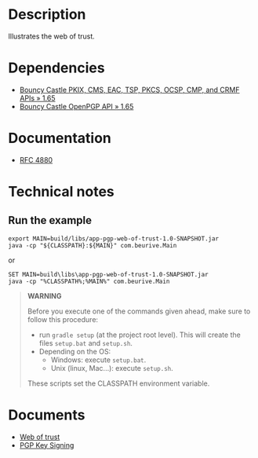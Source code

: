 # Description

Illustrates the web of trust.

# Dependencies

* [Bouncy Castle PKIX, CMS, EAC, TSP, PKCS, OCSP, CMP, and CRMF APIs » 1.65](https://mvnrepository.com/artifact/org.bouncycastle/bcpkix-jdk15to18/1.65)
* [Bouncy Castle OpenPGP API » 1.65](https://mvnrepository.com/artifact/org.bouncycastle/bcpg-jdk15to18/1.65)

# Documentation

* [RFC 4880](https://tools.ietf.org/html/rfc4880)

# Technical notes

## Run the example

    export MAIN=build/libs/app-pgp-web-of-trust-1.0-SNAPSHOT.jar
    java -cp "${CLASSPATH}:${MAIN}" com.beurive.Main

or

    SET MAIN=build\libs\app-pgp-web-of-trust-1.0-SNAPSHOT.jar
    java -cp "%CLASSPATH%;%MAIN%" com.beurive.Main

> **WARNING**
>
> Before you execute one of the commands given ahead, make sure to follow this procedure:
>
> * run `gradle setup` (at the project root level). This will create the files `setup.bat` and `setup.sh`.
> * Depending on the OS:
>   * Windows: execute `setup.bat`.
>   * Unix (linux, Mac...): execute `setup.sh`.
>
> These scripts set the CLASSPATH environment variable.

# Documents

* [Web of trust](../doc/pgp-web-of-trust.md)
* [PGP Key Signing](https://www.phildev.net/pgp/gpgsigning.html)

